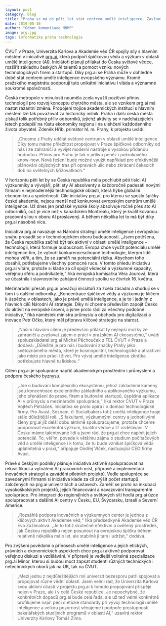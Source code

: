 ```yaml
---
layout: post
category: blog
title: "Praha se má do pěti let stát centrem umělé inteligence. Zaslouží se o to iniciativa prg.ai"
date: 2019-05-16
author: "Odbor komunikace MHMP"
image: prg.jpg
tags: informatika praha technologie
---
```


ČVUT v Praze, Univerzita Karlova a Akademie věd ČR spojily síly s hlavním městem v iniciativě [prg.ai](http://prg.ai/), která podpoří špičkovou vědu a výzkum v oblasti umělé inteligence (AI). Iniciátoři plánují přilákat do Česka světové vědce, rozšířit základnu českých AI talentů a pomoct vzniku nových technologických firem a startupů. Díky prg.ai se Praha může v dohledné době stát centrem umělé inteligence evropského významu. Kromě pražského magistrátu podporují tuto unikátní iniciativu i vláda a významné soukromé společnosti.

Česká metropole v minulosti neuměla zcela využít pozitivní přínos technologií pro rozvoj konceptu chytrého města, ale se vznikem prg.ai má nastat razantní změna. Propojení trojice akademických institucí s hlavním městem lze tak považovat za historický milník. Praha i další česká města získají tolik potřebný příliv odborníků, jejichž aktivity se v nadcházejících letech podepíší na růstu ekonomiky regionu i na ulehčení každodenního života obyvatel. Zdeněk Hřib, primátor hl. m. Prahy, k projektu uvádí: 

> „Chceme z Prahy udělat světové centrum v oblasti umělé inteligence. Díky tomu máme příležitost propojovat v Praze špičkové odborníky od nás i ze zahraničí a vyvíjet moderní nástroje s vysokou přidanou hodnotou. Přínos pro Prahu je tak v přílivu peněz i pokrokového know-how. Nová řešení bude možné využít například pro efektivnější plánování objízdných tras při opravách ulic nebo zkrácení čekacích dob na světelných křižovatkách.“

V horizontu pěti let by se Česká republika měla pochlubit pěti tisíci AI výzkumníky a vývojáři, pěti sty AI absolventy a každoročně padesáti novými firmami v nejmodernější technologické oblasti, která hýbe globální ekonomikou a společností. Cíle iniciativy prg.ai, pro kterou se spojily špičky české akademie, nejsou menší než konkurovat evropským centrům umělé inteligence. Už dnes jen pražské vysoké školy absolvuje ročně přes sto AI odborníků, což je více než v kanadském Montrealu, který je kvalifikovanou pracovní silou v oboru AI proslavený. A během několika let to má být díky prg.ai násobně více.

Iniciativa prg.ai navazuje na Národní strategii umělé inteligence i evropskou snahu prosadit se v technologickém oboru budoucnosti. „Jsem potěšena, že Česká republika začíná být tak aktivní v oblasti umělé inteligence – technologii, která formuje budoucnost. Evropa chce využít potenciálu umělé inteligence tím, že vytvoří konkurenceschopné technologie, kterým lidé mohou věřit, a tím, že se zaměří na potenciální rizika. Abychom toho dosáhli, potřebujeme všechny pomocné ruce. V tomto ohledu iniciativu prg.ai vítám, protože si klade za cíl spojit vědecké a výzkumné kapacity, veřejnou sféru a podnikatele,“ říká evropská komisařka Věra Jourová, která se účastnila i slavnostního zahájení činnosti spolku ve čtvrtek 16. května.

Mezinárodní přesah prg.ai považují iniciátoři za zcela zásadní a shodují se v tom i s dalšími odborníky. „Koncentrace špičkové vědy a výzkumu je klíčem k úspěchu v oblastech, jako je právě umělá inteligence, a je to i jedním z hlavních cílů Národní AI strategie. Díky ní chceme především zapojit Česko do aktivit na evropské úrovni, a jsme proto rádi za všechny podobné iniciativy,“ říká náměstek ministra průmyslu a obchodu pro digitalizaci a inovace Petr Očko, který měl přípravu klíčové strategie na starost.

> „Naším hlavním cílem je především přilákat ty nejlepší mozky ze zahraničí a zvyšovat zájem o práci v pražském AI ekosystému,“ uvádí spoluzakladatel prg.ai Michal Pěchouček z FEL ČVUT v Praze a dodává: „Důležité je pro nás i budování značky Prahy jako světoznámého města, které je kosmopolitní, technologické a atraktivní jako místo pro práci i život. Pro vývoj umělé inteligence zkrátka potřebujete hlavně tu lidskou.“

Cílem prg.ai je spolupráce napříč akademickým prostředím i průmyslem a podpora českého byznysu. 

> „Jde o budování komplexního ekosystému, jehož základními kameny jsou koncentrace excelentního základního a aplikovaného výzkumu, jeho přenášení do praxe, firem a budování startupů, úspěšná aplikace AI v průmyslu a mezinárodní spolupráce,“ říká rektor ČVUT v Praze Vojtěch Petráček. Iniciativa se proto opírá i o domácí technologické firmy. Pro Avast, Seznam, či Socialbakers totiž umělá inteligence hraje stále důležitější roli. „S fakultami, výzkumnými centry a jednotlivými členy prg.ai již delší dobu aktivně spolupracujeme, protože chceme podporovat excelentní výzkum, kvalitní vědce a IT vzdělávání. V Česku máme talentované lidi a jsem rád, že prg.ai chce naplnit jejich potenciál. To, věřím, povede k většímu zájmu o studium počítačových věd a umělé inteligence i k tomu, že tu bude vznikat špičková věda uplatnitelná v praxi,“ připojuje Ondřej Vlček, nastupující CEO firmy Avast.

Právě s českými podniky plánuje iniciativa aktivně spolupracovat na rekvalifikaci a vytváření AI pracovních míst, přípravě a implementaci inovačních strategií a zavádění pilotních projektů. Vedle spolupráce se zavedenými firmami si iniciativa klade za cíl zvýšit počet startupů založených na prg.ai univerzitách a ústavech. Zaměří se proto na inkubaci vysokoškolských projektů, jejich financování a navazování transparentní spolupráce. Pro integraci do regionálních a světových sítí hodlá prg.ai úzce spolupracovat s dalšími AI centry v Česku, EU, Švýcarsku, Izraeli a Severní Americe. 

> „Rozsáhlá podpora inovačních a výzkumných center je jednou z klíčových aktivit Akademie věd,“ říká předsedkyně Akademie věd ČR Eva Zažímalová. „Je to totiž skutečně efektivní a ověřený prostředek, jak Českou republiku nejen posunout na evropskou špičku během relativně několika málo let, ale stabilně ji tam i udržet,“ dodává.

Pro zvýšení povědomí o přínosech umělé inteligence a jejích etických, právních a ekonomických aspektech chce prg.ai aktivně podporovat veřejnou diskuzi a vzdělávání. V přípravě je vedlejší volitelná specializace prg.ai Minor, kterou si budou moct zapsat studenti různých technických i netechnických oborů jak na UK, tak na ČVUT. 

> „Mezi jednu z nejdůležitějších rolí univerzit bezesporu patří spojovat a propojovat různé vědní oblasti. Jsem velmi rád, že Univerzita Karlova svou aktivní účastí v projektu prg.ai k tomuto propojování přispěje nejen v Praze, ale i v celé České republice. Je nepochybné, že konkrétních dopadů prg.ai bude celá řada, ale už teď velmi konkrétně profilujeme např. péči o etické standardy při vývoji technologií umělé inteligence a velkou pozornost věnujeme i podpoře prostupnosti bakalářských studijních programů v oblasti AI,“ uzavírá rektor Univerzity Karlovy Tomáš Zima.

 
